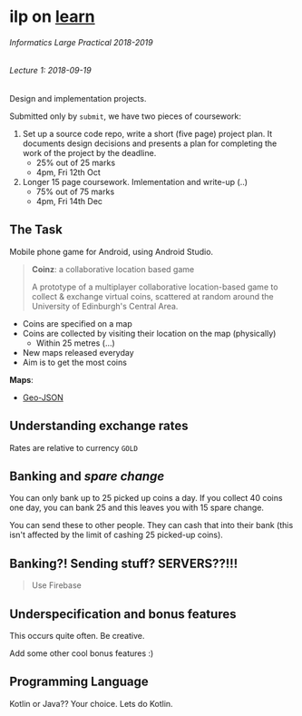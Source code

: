 # ilp on [learn](http://course.inf.ed.ac.uk/ilp)
###### Informatics Large Practical 2018-2019

###### _Lecture 1: 2018-09-19_

Design and implementation projects.

Submitted only by `submit`, we have two pieces of coursework:

1. Set up a source code repo, write a short (five page) project plan. It documents design decisions and presents a plan for completing the work of the project by the deadline.
    - 25% out of 25 marks
    - 4pm, Fri 12th Oct
2. Longer 15 page coursework. Imlementation and write-up (..)
    - 75% out of 75 marks
    - 4pm, Fri 14th Dec

## The Task

Mobile phone game for Android, using Android Studio.

> **Coinz**: a collaborative location based game
>
> A prototype of a multiplayer collaborative location-based game to collect & exchange virtual coins, scattered at random
> around the University of Edinburgh's Central Area.
>

- Coins are specified on a map
- Coins are collected by visiting their location on the map (physically)
    - Within 25 metres (...)
- New maps released everyday
- Aim is to get the most coins
    
**Maps**:

- [Geo-JSON](https://geojson.io)

## Understanding exchange rates

Rates are relative to currency `GOLD`

## Banking and _spare change_

You can only bank up to 25 picked up coins a day. If you collect 40 coins one day, you can bank 25 and this leaves you with 15 
spare change.

You can send these to other people.
They can cash that into their bank (this isn't affected by the limit of cashing 25 picked-up coins).

## Banking?! Sending stuff? SERVERS??!!!

> Use Firebase

## Underspecification and bonus features

This occurs quite often. Be creative.

Add some other cool bonus features :)

## Programming Language

Kotlin or Java?? Your choice. Lets do Kotlin.
